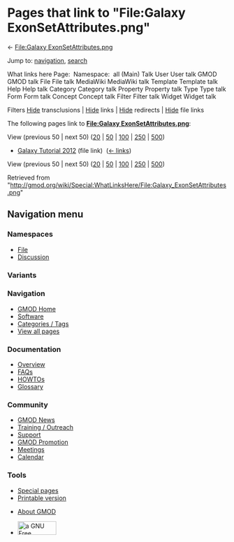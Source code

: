 <div id="mw-page-base" class="noprint">

</div>

<div id="mw-head-base" class="noprint">

</div>

<div id="content" class="mw-body" role="main">

<span id="top"></span>

<div id="mw-js-message" style="display:none;">

</div>



# <span dir="auto">Pages that link to "File:Galaxy ExonSetAttributes.png"</span>

<div id="bodyContent">

<div id="contentSub">

← [File:Galaxy
ExonSetAttributes.png](/wiki/File:Galaxy_ExonSetAttributes.png "File:Galaxy ExonSetAttributes.png")

</div>

<div id="jump-to-nav" class="mw-jump">

Jump to: [navigation](#mw-navigation), [search](#p-search)

</div>

<div id="mw-content-text">

What links here Page:  Namespace:  all (Main) Talk User User talk GMOD
GMOD talk File File talk MediaWiki MediaWiki talk Template Template talk
Help Help talk Category Category talk Property Property talk Type Type
talk Form Form talk Concept Concept talk Filter Filter talk Widget
Widget talk

Filters
[Hide](/mediawiki/index.php?title=Special:WhatLinksHere/File:Galaxy_ExonSetAttributes.png&hidetrans=1 "Special:WhatLinksHere/File:Galaxy ExonSetAttributes.png")
transclusions \|
[Hide](/mediawiki/index.php?title=Special:WhatLinksHere/File:Galaxy_ExonSetAttributes.png&hidelinks=1 "Special:WhatLinksHere/File:Galaxy ExonSetAttributes.png")
links \|
[Hide](/mediawiki/index.php?title=Special:WhatLinksHere/File:Galaxy_ExonSetAttributes.png&hideredirs=1 "Special:WhatLinksHere/File:Galaxy ExonSetAttributes.png")
redirects \|
[Hide](/mediawiki/index.php?title=Special:WhatLinksHere/File:Galaxy_ExonSetAttributes.png&hideimages=1 "Special:WhatLinksHere/File:Galaxy ExonSetAttributes.png")
file links

The following pages link to **[File:Galaxy
ExonSetAttributes.png](/wiki/File:Galaxy_ExonSetAttributes.png "File:Galaxy ExonSetAttributes.png")**:

View (previous 50 \| next 50)
([20](/mediawiki/index.php?title=Special:WhatLinksHere/File:Galaxy_ExonSetAttributes.png&limit=20 "Special:WhatLinksHere/File:Galaxy ExonSetAttributes.png")
\|
[50](/mediawiki/index.php?title=Special:WhatLinksHere/File:Galaxy_ExonSetAttributes.png&limit=50 "Special:WhatLinksHere/File:Galaxy ExonSetAttributes.png")
\|
[100](/mediawiki/index.php?title=Special:WhatLinksHere/File:Galaxy_ExonSetAttributes.png&limit=100 "Special:WhatLinksHere/File:Galaxy ExonSetAttributes.png")
\|
[250](/mediawiki/index.php?title=Special:WhatLinksHere/File:Galaxy_ExonSetAttributes.png&limit=250 "Special:WhatLinksHere/File:Galaxy ExonSetAttributes.png")
\|
[500](/mediawiki/index.php?title=Special:WhatLinksHere/File:Galaxy_ExonSetAttributes.png&limit=500 "Special:WhatLinksHere/File:Galaxy ExonSetAttributes.png"))

- [Galaxy Tutorial
  2012](/wiki/Galaxy_Tutorial_2012 "Galaxy Tutorial 2012") (file link) ‎
  <span class="mw-whatlinkshere-tools">([←
  links](/mediawiki/index.php?title=Special:WhatLinksHere&target=Galaxy+Tutorial+2012 "Special:WhatLinksHere"))</span>

View (previous 50 \| next 50)
([20](/mediawiki/index.php?title=Special:WhatLinksHere/File:Galaxy_ExonSetAttributes.png&limit=20 "Special:WhatLinksHere/File:Galaxy ExonSetAttributes.png")
\|
[50](/mediawiki/index.php?title=Special:WhatLinksHere/File:Galaxy_ExonSetAttributes.png&limit=50 "Special:WhatLinksHere/File:Galaxy ExonSetAttributes.png")
\|
[100](/mediawiki/index.php?title=Special:WhatLinksHere/File:Galaxy_ExonSetAttributes.png&limit=100 "Special:WhatLinksHere/File:Galaxy ExonSetAttributes.png")
\|
[250](/mediawiki/index.php?title=Special:WhatLinksHere/File:Galaxy_ExonSetAttributes.png&limit=250 "Special:WhatLinksHere/File:Galaxy ExonSetAttributes.png")
\|
[500](/mediawiki/index.php?title=Special:WhatLinksHere/File:Galaxy_ExonSetAttributes.png&limit=500 "Special:WhatLinksHere/File:Galaxy ExonSetAttributes.png"))

</div>

<div class="printfooter">

Retrieved from
"<http://gmod.org/wiki/Special:WhatLinksHere/File:Galaxy_ExonSetAttributes.png>"

</div>

<div id="catlinks" class="catlinks catlinks-allhidden">

</div>

<div class="visualClear">

</div>

</div>

</div>

<div id="mw-navigation">

## Navigation menu

<div id="mw-head">



<div id="left-navigation">

<div id="p-namespaces" class="vectorTabs" role="navigation"
aria-labelledby="p-namespaces-label">

### Namespaces

- <span id="ca-nstab-image"><a href="/wiki/File:Galaxy_ExonSetAttributes.png" accesskey="c"
  title="View the file page [c]">File</a></span>
- <span id="ca-talk"><a
  href="/mediawiki/index.php?title=File_talk:Galaxy_ExonSetAttributes.png&amp;action=edit&amp;redlink=1"
  accesskey="t"
  title="Discussion about the content page [t]">Discussion</a></span>

</div>

<div id="p-variants" class="vectorMenu emptyPortlet" role="navigation"
aria-labelledby="p-variants-label">

### 

### Variants[](#)

<div class="menu">

</div>

</div>

</div>

<div id="right-navigation">





</div>



</div>

</div>

</div>

<div id="mw-panel">

<div id="p-logo" role="banner">

<a href="/wiki/Main_Page"
style="background-image: url(http://gmod.org/images/GMOD-cogs.png);"
title="Visit the main page"></a>

</div>

<div id="p-Navigation" class="portal" role="navigation"
aria-labelledby="p-Navigation-label">

### Navigation

<div class="body">

- <span id="n-GMOD-Home">[GMOD Home](/wiki/Main_Page)</span>
- <span id="n-Software">[Software](/wiki/GMOD_Components)</span>
- <span id="n-Categories-.2F-Tags">[Categories /
  Tags](/wiki/Categories)</span>
- <span id="n-View-all-pages">[View all
  pages](/wiki/Special:AllPages)</span>

</div>

</div>

<div id="p-Documentation" class="portal" role="navigation"
aria-labelledby="p-Documentation-label">

### Documentation

<div class="body">

- <span id="n-Overview">[Overview](/wiki/Overview)</span>
- <span id="n-FAQs">[FAQs](/wiki/Category:FAQ)</span>
- <span id="n-HOWTOs">[HOWTOs](/wiki/Category:HOWTO)</span>
- <span id="n-Glossary">[Glossary](/wiki/Glossary)</span>

</div>

</div>

<div id="p-Community" class="portal" role="navigation"
aria-labelledby="p-Community-label">

### Community

<div class="body">

- <span id="n-GMOD-News">[GMOD News](/wiki/GMOD_News)</span>
- <span id="n-Training-.2F-Outreach">[Training /
  Outreach](/wiki/Training_and_Outreach)</span>
- <span id="n-Support">[Support](/wiki/Support)</span>
- <span id="n-GMOD-Promotion">[GMOD
  Promotion](/wiki/GMOD_Promotion)</span>
- <span id="n-Meetings">[Meetings](/wiki/Meetings)</span>
- <span id="n-Calendar">[Calendar](/wiki/Calendar)</span>

</div>

</div>

<div id="p-tb" class="portal" role="navigation"
aria-labelledby="p-tb-label">

### Tools

<div class="body">

- <span id="t-specialpages"><a href="/wiki/Special:SpecialPages" accesskey="q"
  title="A list of all special pages [q]">Special pages</a></span>
- <span id="t-print"><a
  href="/mediawiki/index.php?title=Special:WhatLinksHere/File:Galaxy_ExonSetAttributes.png&amp;printable=yes"
  rel="alternate" accesskey="p"
  title="Printable version of this page [p]">Printable version</a></span>

</div>

</div>

</div>

</div>

<div id="footer" role="contentinfo">

- <span id="footer-places-about">[About
  GMOD](/wiki/GMOD:About "GMOD:About")</span>

<!-- -->

- <span id="footer-copyrightico">[<img src="http://www.gnu.org/graphics/gfdl-logo-small.png" width="88"
  height="31" alt="a GNU Free Documentation License" />](http://www.gnu.org/licenses/fdl-1.3.html)</span>


<div style="clear:both">

</div>

</div>
